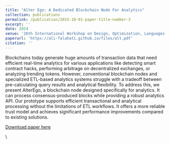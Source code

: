 ```yaml
---
title: "Alter Ego: A Dedicated Blockchain Node For Analytics"
collection: publications
permalink: /publication/2015-10-01-paper-title-number-3
excerpt: ''
date: 2024
venue: '26th International Workshop on Design, Optimization, Languages and Analytical Processing of Big Data'
paperurl: 'https://ali-falahati.github.io/files/alt.pdf'
citation: ''
---
```

Blockchains today generate huge amounts of transaction data that need efficient real-time analytics for various applications like detecting smart contract hacks, performing arbitrage on decentralized exchanges, or analyzing trending tokens. However, conventional blockchain nodes and specialized ETL-based analytics systems struggle with a tradeoff between pre-calculating query results and analytical flexibility. To address this, we present AlterEgo, a blockchain node designed specifically for analytics. It can process consensus-produced blocks while providing a robust analytics API. Our prototype supports efficient transactional and analytical processing without the limitations of ETL workflows. It offers a more reliable trust model and achieves significant performance improvements compared to existing solutions.  

[Download paper here](https://ali-falahati.github.io/files/alt.pdf)

\